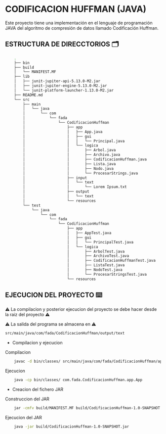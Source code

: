 # CODIFICACION HUFFMAN (JAVA)

Este proyecto tiene una implementación en el lenguaje de programación JAVA del algoritmo de compresión de datos llamado Codificación Huffman.

## ESTRUCTURA DE DIRECCTORIOS 🗂️

```bash
    .
    ├── bin
    ├── build
    │   └── MANIFEST.MF
    ├── lib
    │   ├── junit-jupiter-api-5.13.0-M2.jar
    │   ├── junit-jupiter-engine-5.13.0-M2.jar
    │   └── junit-platform-launcher-1.13.0-M2.jar
    ├── README.md
    └── src
        ├── main
        │   └── java
        │       └── com
        │           └── fada
        │               └── CodificacionHuffman
        │                   ├── app
        │                   │   ├── App.java
        │                   │   ├── gui
        │                   │   │   └── Principal.java
        │                   │   └── logica
        │                   │       ├── Arbol.java
        │                   │       ├── Archivo.java
        │                   │       ├── CodificacionHuffman.java
        │                   │       ├── Lista.java
        │                   │       ├── Nodo.java
        │                   │       └── ProcesarStrings.java
        │                   ├── input
        │                   │   └── text
        │                   │       └── Lorem Ipsum.txt
        │                   ├── output
        │                   │   └── text
        │                   └── resources
        └── test
            └── java
                └── com
                    └── fada
                        └── CodificacionHuffman
                            ├── app
                            │   ├── AppTest.java
                            │   ├── gui
                            │   │   └── PrincipalTest.java
                            │   └── logica
                            │       ├── ArbolTest.java
                            │       ├── ArchivoTest.java
                            │       ├── CodificacionHuffmanTest.java
                            │       ├── ListaTest.java
                            │       ├── NodoTest.java
                            │       └── ProcesarStringsTest.java
                            └── resources
```

## EJECUCION DEL PROYECTO ⌨️

⚠️ La compilacion y posterior ejecucion del proyecto se debe hacer desde la raiz del proyecto ⚠️

⚠️ La salida del programa se almacena en ⚠️

```bash
src/main/java/com/fada/CodificacionHuffman/output/text
```

- Compilacion y ejecucion

Compilacion

```bash
    javac -d bin/classes/ src/main/java/com/fada/CodificacionHuffman/app/logica/*.java src/main/java/com/fada/CodificacionHuffman/app/gui/*.java src/main/java/com/fada/CodificacionHuffman/app/*.java
```

Ejecucion

```bash
    java -cp bin/classes/ com.fada.CodificacionHuffman.app.App
```

- Creacion del fichero JAR

Construccion del JAR

```bash
    jar -cmfv build/MANIFEST.MF build/CodificacionHuffman-1.0-SNAPSHOT.jar -C bin/classes .
```

Ejecucion del JAR

```bash
    java -jar build/CodificacionHuffman-1.0-SNAPSHOT.jar
```
